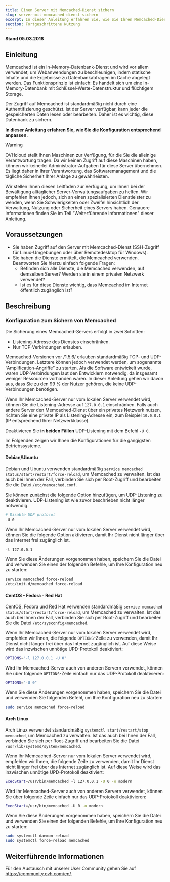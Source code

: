 ```yaml
---
title: Einen Server mit Memcached-Dienst sichern
slug: server-mit-memcached-dienst-sichern
excerpt: In dieser Anleitung erfahren Sie, wie Sie Ihren Memcached-Dienst sichern
section: Fortgeschrittene Nutzung
---
```


**Stand 05.03.2018**

## Einleitung

Memcached ist ein In-Memory-Datenbank-Dienst und wird vor allem verwendet, um Webanwendungen zu beschleunigen, indem statische Inhalte und die Ergebnisse zu Datenbankabfragen im Cache abgelegt werden. Das Funktionsprinzip ist einfach: Es handelt sich um eine In-Memory-Datenbank mit Schlüssel-Werte-Datenstruktur und flüchtigem Storage.

Der Zugriff auf Memcached ist standardmäßig nicht durch eine Authentifizierung geschützt. Ist der Server verfügbar, kann jeder die gespeicherten Daten lesen oder bearbeiten. Daher ist es wichtig, diese Datenbank zu sichern.

**In dieser Anleitung erfahren Sie, wie Sie die Konfiguration entsprechend anpassen.**

> [!warning]
>
> OVHcloud stellt Ihnen Maschinen zur Verfügung, für die Sie die alleinige Verantwortung tragen. Da wir keinen Zugriff auf diese Maschinen haben, können wir keinerlei Administrator-Aufgaben für diese Server übernehmen. Es liegt daher in Ihrer Verantwortung, das Softwaremanagement und die tägliche Sicherheit Ihrer Anlage zu gewährleisten.
>
> Wir stellen Ihnen diesen Leitfaden zur Verfügung, um Ihnen bei der Bewältigung alltäglicher Server-Verwaltungsaufgaben zu helfen. Wir empfehlen Ihnen jedoch, sich an einen spezialisierten Dienstleister zu wenden, wenn Sie Schwierigkeiten oder Zweifel hinsichtlich der Verwaltung, Nutzung oder Sicherheit eines Servers haben. Genauere Informationen finden Sie im Teil "Weiterführende Informationen" dieser Anleitung.
>

## Voraussetzungen

- Sie haben Zugriff auf den Server mit Memcached-Dienst (SSH-Zugriff für Linux-Umgebungen oder über Remotedesktop für Windows).
- Sie haben die Dienste ermittelt, die Memcached verwenden. Beantworten Sie hierzu einfach folgende Fragen:
    - Befinden sich alle Dienste, die Memcached verwenden, auf demselben Server? Werden sie in einem privaten Netzwerk verwendet?
    - Ist es für diese Dienste wichtig, dass Memcached im Internet öffentlich zugänglich ist?

## Beschreibung

### Konfiguration zum Sichern von Memcached

Die Sicherung eines Memcached-Servers erfolgt in zwei Schritten:

- Listening-Adresse des Dienstes einschränken.
- Nur TCP-Verbindungen erlauben.

Memcached-Versionen vor /1.5.6/ erlauben standardmäßig TCP- und UDP-Verbindungen. Letztere können jedoch verwendet werden, um sogenannte “Amplification-Angriffe” zu starten.
Als die Software entwickelt wurde, waren UDP-Verbindungen laut den Entwicklern notwendig, da insgesamt weniger Ressourcen vorhanden waren.
In dieser Anleitung gehen wir davon aus, dass Sie zu den 99 % der Nutzer gehören, die keine UDP-Verbindungen benötigen.

Wenn Ihr Memcached-Server nur vom lokalen Server verwendet wird, können Sie die Listening-Adresse auf `127.0.0.1` einschränken.
Falls auch andere Server den Memcached-Dienst über ein privates Netzwerk nutzen, richten Sie eine private IP als Listening-Adresse ein, zum Beispiel `10.0.0.1` (IP entsprechend Ihrer Netzwerkklasse).

Deaktivieren Sie **in beiden Fällen** UDP-Listening mit dem Befehl `-U 0`.

Im Folgenden zeigen wir Ihnen die Konfigurationen für die gängigsten Betriebssysteme.

#### Debian/Ubuntu

Debian und Ubuntu verwenden standardmäßig `service memcached status/start/restart/force-reload`, um Memcached zu verwalten. Ist das auch bei Ihnen der Fall, verbinden Sie sich per Root-Zugriff und bearbeiten Sie die Datei `/etc/memcached.conf`.

Sie können zunächst die folgende Option hinzufügen, um UDP-Listening zu deaktivieren. UDP-Listening ist wie zuvor beschrieben nicht länger notwendig.

```sh
# Disable UDP protocol
-U 0
```

Wenn Ihr Memcached-Server nur vom lokalen Server verwendet wird, können Sie die folgende Option aktivieren, damit Ihr Dienst nicht länger über das Internet frei zugänglich ist.

```sh
-l 127.0.0.1
```

Wenn Sie diese Änderungen vorgenommen haben, speichern Sie die Datei und verwenden Sie einen der folgenden Befehle, um Ihre Konfiguration neu zu starten:

```sh
service memcached force-reload
/etc/init.d/memcached force-reload
```

#### CentOS - Fedora - Red Hat

CentOS, Fedora und Red Hat verwenden standardmäßig `service memcached status/start/restart/force-reload`, um Memcached zu verwalten. Ist das auch bei Ihnen der Fall, verbinden Sie sich per Root-Zugriff und bearbeiten Sie die Datei `/etc/sysconfig/memcached`.

Wenn Ihr Memcached-Server nur vom lokalen Server verwendet wird, empfehlen wir Ihnen, die folgende `OPTIONS`-Zeile zu verwenden, damit Ihr Dienst nicht länger frei über das Internet zugänglich ist. Auf diese Weise wird das inzwischen unnötige UPD-Protokoll deaktiviert:

```sh
OPTIONS="-l 127.0.0.1 -U 0"
```

Wird Ihr Memcached-Server auch von anderen Servern verwendet, können Sie über folgende `OPTIONS`-Zeile einfach nur das UDP-Protokoll deaktivieren:

```sh
OPTIONS="-U 0"
```

Wenn Sie diese Änderungen vorgenommen haben, speichern Sie die Datei und verwenden Sie folgenden Befehl, um Ihre Konfiguration neu zu starten:

```sh
sudo service memcached force-reload
```

#### Arch Linux

Arch Linux verwendet standardmäßig `systemctl start/restart/stop memcached`, um Memcached zu verwalten. Ist das auch bei Ihnen der Fall, verbinden Sie sich per Root-Zugriff und bearbeiten Sie die Datei `/usr/lib/systemd/system/memcached`.

Wenn Ihr Memcached-Server nur vom lokalen Server verwendet wird, empfehlen wir Ihnen, die folgende Zeile zu verwenden, damit Ihr Dienst nicht länger frei über das Internet zugänglich ist. Auf diese Weise wird das inzwischen unnötige UPD-Protokoll deaktiviert:

```sh
ExecStart=/usr/bin/memcached -l 127.0.0.1 -U 0 -o modern
```

Wird Ihr Memcached-Server auch von anderen Servern verwendet, können Sie über folgende Zeile einfach nur das UDP-Protokoll deaktivieren:

```sh
ExecStart=/usr/bin/memcached -U 0 -o modern
```

Wenn Sie diese Änderungen vorgenommen haben, speichern Sie die Datei und verwenden Sie einen der folgenden Befehle, um Ihre Konfiguration neu zu starten:

```sh
sudo systemctl daemon-reload
sudo systemctl force-reload memcached
```

## Weiterführende Informationen

Für den Austausch mit unserer User Community gehen Sie auf <https://community.ovh.com/en/>.